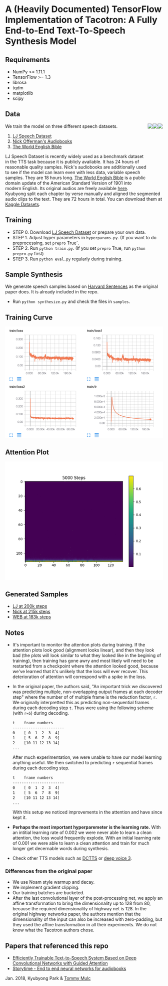 # A (Heavily Documented) TensorFlow Implementation of Tacotron: A Fully End-to-End Text-To-Speech Synthesis Model

## Requirements

  * NumPy >= 1.11.1
  * TensorFlow >= 1.3
  * librosa
  * tqdm
  * matplotlib
  * scipy

## Data

<img src="https://upload.wikimedia.org/wikipedia/commons/7/72/World_English_Bible_Cover.jpg" height="200" align="right">
<img src="https://upload.wikimedia.org/wikipedia/commons/thumb/f/f6/Nick_Offerman_at_UMBC_%28cropped%29.jpg/440px-Nick_Offerman_at_UMBC_%28cropped%29.jpg" height="200" align="right">
<img src="https://image.shutterstock.com/z/stock-vector-lj-letters-four-colors-in-abstract-background-logo-design-identity-in-circle-alphabet-letter-418687846.jpg" height="200" align="right">

We train the model on three different speech datasets.
  1. [LJ Speech Dataset](https://keithito.com/LJ-Speech-Dataset/)
  2. [Nick Offerman's Audiobooks](https://www.audible.com.au/search?searchNarrator=Nick+Offerman)
  3. [The World English Bible](https://www.kaggle.com/bryanpark/the-world-english-bible-speech-dataset)

LJ Speech Dataset is recently widely used as a benchmark dataset in the TTS task because it is publicly available. It has 24 hours of reasonable quality samples.
Nick's audiobooks are additionally used to see if the model can learn even with less data, variable speech samples. They are 18 hours long.
[The World English Bible](https://en.wikipedia.org/wiki/World_English_Bible) is a public domain update of the American Standard Version of 1901 into modern English. Its original audios are freely available [here](http://www.audiotreasure.com/webindex.htm). Kyubyong split each chapter by verse manually and aligned the segmented audio clips to the text. They are 72 hours in total. You can download them at [Kaggle Datasets](https://www.kaggle.com/bryanpark/the-world-english-bible-speech-dataset).

## Training
  * STEP 0. Download [LJ Speech Dataset](https://keithito.com/LJ-Speech-Dataset/) or prepare your own data.
  * STEP 1. Adjust hyper parameters in `hyperparams.py`. (If you want to do preprocessing, set `prepro` True`.
  * STEP 2. Run `python train.py`. (If you set `prepro` True, run `python prepro.py` first)
  * STEP 3. Run `python eval.py` regularly during training.

## Sample Synthesis

We generate speech samples based on [Harvard Sentences](http://www.cs.columbia.edu/~hgs/audio/harvard.html) as the original paper does. It is already included in the repo.

  * Run `python synthesize.py` and check the files in `samples`.

## Training Curve

<img src="fig/training_curve.png">


## Attention Plot

<img src="fig/attention.gif">

## Generated Samples

  * [LJ at 200k steps](https://soundcloud.com/kyubyong-park/sets/tacotron_lj_200k)
  * [Nick at 215k steps](https://soundcloud.com/kyubyong-park/sets/tacotron_nick_215k)
  * [WEB at 183k steps](https://soundcloud.com/kyubyong-park/sets/tacotron_web_183k)

## Notes

  * It's important to monitor the attention plots during training.  If the attention plots look good (alignment looks linear), and then they look bad (the plots will look similar to what they looked like in the begining of training), then training has gone awry and most likely will need to be restarted from a checkpoint where the attention looked good, because we've learned that it's unlikely that the loss will ever recover.  This deterioration of attention will correspond with a spike in the loss.

  * In the original paper, the authors said, "An important trick we discovered was predicting multiple, non-overlapping output frames at each decoder step" where the number of of multiple frame is the reduction factor, `r`.  We originally interpretted this as predicting non-sequential frames during each decoding step `t`.  Thus were using the following scheme (with `r=5`) during decoding.
        
        
        t    frame numbers
        -----------------------
        0    [ 0  1  2  3  4]
        1    [ 5  6  7  8  9]
        2    [10 11 12 13 14]
        ...
        
      After much experimentation, we were unable to have our model learning anything useful.  We then switched to predicting `r` sequential frames during each decoding step.
          
        
        t    frame numbers
        -----------------------
        0    [ 0  1  2  3  4]
        1    [ 5  6  7  8  9]
        2    [10 11 12 13 14]
        ...
        
      With this setup we noticed improvements in the attention and have since kept it.

  * **Perhaps the most important hyperparemeter is the learning rate.**  With  an intitial learning rate of 0.002 we were never able to learn a clean attention, the loss would frequently explode.  With an initial learning rate of 0.001 we were able to learn a clean attention and train for much longer get decernable words during synthesis.
  * Check other TTS models such as [DCTTS](https://github.com/kyubyong/dc_tts) or [deep voice 3](https://github.com/kyubyong/deepvoice3).

### Differences from the original paper

  * We use Noam style warmup and decay.
  * We implement gradient clipping.
  * Our training batches are bucketed.
  * After the last convolutional layer of the post-processing net, we apply an affine transformation to bring the dimensionality up to 128 from 80, because the required dimensionality of highway net is 128.  In the original highway networks paper, the authors mention that the dimensionality of the input can also be increased with zero-padding, but they used the affine transformation in all their experiments.  We do not know what the Tacotron authors chose.


## Papers that referenced this repo

  * [Efficiently Trainable Text-to-Speech System Based on Deep Convolutional Networks with Guided Attention](https://arxiv.org/abs/1710.08969)
  * [Storytime - End to end neural networks for audiobooks](http://web.stanford.edu/class/cs224s/reports/Pierce_Freeman.pdf)
  
  Jan. 2018,
  Kyubyong Park & [Tommy Mulc](tmulc18@gmail.com)
